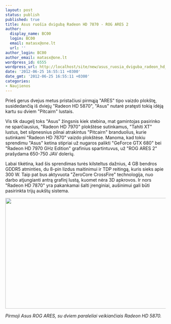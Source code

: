 ```yaml
---
layout: post
status: publish
published: true
title: Asus ruošia dvigubą Radeon HD 7870 - ROG ARES 2
author:
  display_name: BC00
  login: BC00
  email: matasx@one.lt
  url: ''
author_login: BC00
author_email: matasx@one.lt
wordpress_id: 6555
wordpress_url: http://localhost/site/new/asus_ruosia_dviguba_radeon_hd_7870__rog_ares_2/
date: '2012-06-25 16:55:11 +0300'
date_gmt: '2012-06-25 16:55:11 +0300'
categories:
- Naujienos
---
```

<p>
	Prie&scaron; gerus dvejus metus pristačiusi pirmąją &quot;ARES&quot; tipo vaizdo plok&scaron;tę, susidedančią i&scaron; dviejų &quot;Radeon HD 5870&quot;, &quot;Asus&quot; nutarė pratęsti tokią idėją kartu su dviem &quot;Pitcairn&quot; lustais.</p>
<p>
	Vis tik daugelį toks &quot;Asus&quot; žingsnis kiek stebina, mat gamintojas pasirinko ne sparčiausius, &quot;Radeon HD 7970&quot; plok&scaron;tėse sutinkamus, &quot;Tahiti XT&quot; lustus, bet silpnesnius pilnai atrakintus &quot;Pitcairn&quot; branduolius, kurie sutinkami &quot;Radeon HD 7870&quot; vaizdo plok&scaron;tėse. Manoma, kad tokiu sprendimu &quot;Asus&quot; ketina stipriai už nugaros palikti &quot;GeForce GTX 680&quot; bei &quot;Radeon HD 7970 GHz Edition&quot; grafinius spartintuvus, už &quot;ROG ARES 2&quot; pra&scaron;ydama 650-750 JAV dolerių.</p>
<p>
	Labai tikėtina, kad &scaron;is sprendimas turės kilsteltus dažnius, 4 GB bendros GDDR5 atminties, du 8-pin lizdus maitinimui ir TDP reitingą, kuris sieks apie 300 W. Taip pat bus aktyvuota &quot;ZeroCore CrossFire&quot; technologija, nuo darbo atjungianti antrą grafinį lustą, kuomet nėra 3D apkrovos. Ir nors &quot;Radeon HD 7870&quot; yra pakankamai &scaron;alti įrenginiai, au&scaron;inimui gali būti pasirinkta trijų auk&scaron;tų sistema.</p>
<p>
	<img alt="" src="http://technews.lt/userfiles/ares01(1).jpg" style="width: 520px; height: 347px;" /></p>
<p>
	<em>Pirmoji Asus ROG ARES, su dviem paraleliai veikiančiais Radeon HD 5870.<br />
	</em></p>
